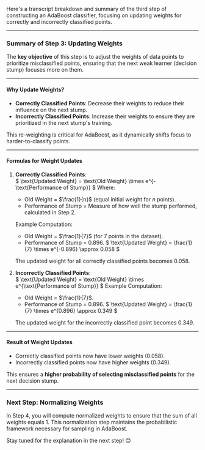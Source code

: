 Here's a transcript breakdown and summary of the third step of constructing an AdaBoost classifier, focusing on updating weights for correctly and incorrectly classified points.

---

### **Summary of Step 3: Updating Weights**

The **key objective** of this step is to adjust the weights of data points to prioritize misclassified points, ensuring that the next weak learner (decision stump) focuses more on them.

---

#### **Why Update Weights?**

- **Correctly Classified Points**: Decrease their weights to reduce their influence on the next stump.
- **Incorrectly Classified Points**: Increase their weights to ensure they are prioritized in the next stump's training.

This re-weighting is critical for AdaBoost, as it dynamically shifts focus to harder-to-classify points.

---

#### **Formulas for Weight Updates**

1. **Correctly Classified Points**:  
   $
   \text{Updated Weight} = \text{Old Weight} \times e^{-\text{Performance of Stump}}
   $
   Where:
   - Old Weight = $\frac{1}{n}$ (equal initial weight for $n$ points).
   - Performance of Stump = Measure of how well the stump performed, calculated in Step 2.

   Example Computation:
   - Old Weight = $\frac{1}{7}$ (for 7 points in the dataset).
   - Performance of Stump = $0.896$.
   $
   \text{Updated Weight} = \frac{1}{7} \times e^{-0.896} \approx 0.058
   $

   The updated weight for all correctly classified points becomes $0.058$.

2. **Incorrectly Classified Points**:  
   $
   \text{Updated Weight} = \text{Old Weight} \times e^{\text{Performance of Stump}}
   $
   Example Computation:
   - Old Weight = $\frac{1}{7}$.
   - Performance of Stump = $0.896$.
   $
   \text{Updated Weight} = \frac{1}{7} \times e^{0.896} \approx 0.349
   $

   The updated weight for the incorrectly classified point becomes $0.349$.

---

#### **Result of Weight Updates**

- Correctly classified points now have lower weights ($0.058$).
- Incorrectly classified points now have higher weights ($0.349$).

This ensures a **higher probability of selecting misclassified points** for the next decision stump.

---

### **Next Step: Normalizing Weights**

In Step 4, you will compute normalized weights to ensure that the sum of all weights equals 1. This normalization step maintains the probabilistic framework necessary for sampling in AdaBoost.

Stay tuned for the explanation in the next step! 😊
